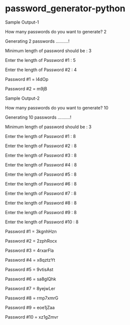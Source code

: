 # password_generator-python
Sample Output-1

How many passwords do you want to generate? 2

Generating 2 passwords ..........!

Minimum length of password should be : 3

Enter the length of Password #1 : 5

Enter the length of Password #2 : 4

Password #1 = l4dOp

Password #2 = m9jB

Sample Output-2

How many passwords do you want to generate? 10

Generating 10 passwords ..........!

Minimum length of password should be : 3

Enter the length of Password #1 : 8

Enter the length of Password #2 : 8

Enter the length of Password #3 : 8

Enter the length of Password #4 : 8

Enter the length of Password #5 : 8

Enter the length of Password #6 : 8

Enter the length of Password #7 : 8

Enter the length of Password #8 : 8

Enter the length of Password #9 : 8

Enter the length of Password #10 : 8

Password #1 = 3kgnhHzn

Password #2 = 2zphRocx

Password #3 = 4rxarFla

Password #4 = x8qztzYt

Password #5 = 9vtisAst

Password #6 = sa8glQhk

Password #7 = 8yejwLer

Password #8 = rmp7xmrG

Password #9 = eoe1jZaa

Password #10 = xz1gZmvr
